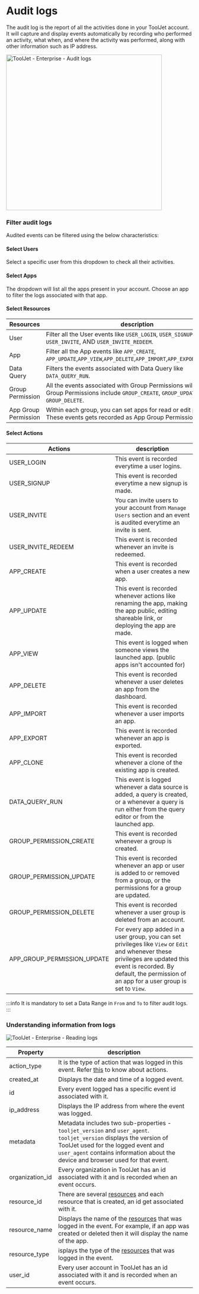 # Audit logs

The audit log is the report of all the activities done in your ToolJet account. It will capture and display events automatically by recording who performed an activity, what when, and where the activity was performed, along with other information such as IP address.

<img class="screenshot-full" src="/img/enterprise/audit_logs/audit_logs.gif" alt="ToolJet - Enterprise - Audit logs" height="420"/>

### Filter audit logs

Audited events can be filtered using the below characteristics:

#### Select Users

Select a specific user from this dropdown to check all their activities. 

#### Select Apps

The dropdown will list all the apps present in your account. Choose an app to filter the logs associated with that app.

#### Select Resources

| Resources  | description |
| ----------- | ----------- |
| User | Filter all the User events like `USER_LOGIN`, `USER_SIGNUP`, `USER_INVITE`, AND `USER_INVITE_REDEEM`. |
| App | Filter all the App events like `APP_CREATE`, `APP_UPDATE`,`APP_VIEW`,`APP_DELETE`,`APP_IMPORT`,`APP_EXPORT`,`APP_CLONE`. |
| Data Query | Filters the events associated with Data Query like `DATA_QUERY_RUN`. |
| Group Permission | All the events associated with Group Permissions will be filtered. Group Permissions include `GROUP_CREATE`, `GROUP_UPDATE`, `GROUP_DELETE`. |
| App Group Permission | Within each group, you can set apps for read or edit privileges. These events gets recorded as App Group Permissions. |

#### Select Actions

| Actions  | description |
| ----------- | ----------- |
| USER_LOGIN | This event is recorded everytime a user logins. |
| USER_SIGNUP | This event is recorded everytime a new signup is made. |
| USER_INVITE | You can invite users to your account from `Manage Users` section and an event is audited everytime an invite is sent. |
| USER_INVITE_REDEEM | This event is recorded whenever an invite is redeemed. |
| APP_CREATE | This event is recorded when a user creates a new app. |
| APP_UPDATE | This event is recorded whenever actions like renaming the app, making the app public, editing shareable link, or deploying the app are made. |
| APP_VIEW | This event is logged when someone views the launched app. (public apps isn't accounted for) |
| APP_DELETE | This event is recorded whenever a user deletes an app from the dashboard. |
| APP_IMPORT | This event is recorded whenever a user imports an app. |
| APP_EXPORT | This event is recorded whenever an app is exported. |
| APP_CLONE | This event is recorded whenever a clone of the existing app is created. |
| DATA_QUERY_RUN | This event is logged whenever a data source is added, a query is created, or a whenever a query is run either from the query editor or from the launched app. |
| GROUP_PERMISSION_CREATE | This event is recorded whenever a group is created. |
| GROUP_PERMISSION_UPDATE | This event is recorded whenever an app or user is added to or removed from a group, or the permissions for a group are updated. |
| GROUP_PERMISSION_DELETE | This event is recorded whenever a user group is deleted from an account. |
| APP_GROUP_PERMISSION_UPDATE | For every app added in a user group, you can set privileges like `View` or `Edit` and whenever these privileges are updated this event is recorded. By default, the permission of an app for a user group is set to `View`. |

:::info
It is mandatory to set a Data Range in `From` and `To` to filter audit logs.
:::

### Understanding information from logs

<img class="screenshot-full" src="/img/enterprise/audit_logs/reading_logs.png" alt="ToolJet - Enterprise - Reading logs" />

| Property  | description |
| ----------- | ----------- |
| action_type | It is the type of action that was logged in this event. Refer [this](#select-actions) to know about actions. |
| created_at | Displays the date and time of a logged event.  |
| id | Every event logged has a specific event id associated with it. |
| ip_address | Displays the IP address from where the event was logged. |
| metadata | Metadata includes two sub-properties - `tooljet_version` and `user_agent`. `tooljet_version` displays the version of ToolJet used for the logged event and `user_agent` contains information about the device and browser used for that event. |
| organization_id | Every organization in ToolJet has an id associated with it and is recorded when an event occurs. |
| resource_id | There are several [resources](#select-resources) and each resource that is created, an id get associated with it.|
| resource_name | Displays the name of the [resources](#select-resources) that was logged in the event. For example, if an app was created or deleted then it will display the name of the app. |
| resource_type | isplays the type of the [resources](#select-resources) that was logged in the event. |
| user_id | Every user account in ToolJet has an id associated with it and is recorded when an event occurs. |
